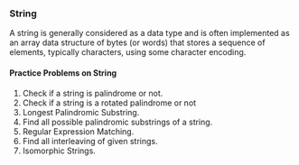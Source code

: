 ### String

A string is generally considered as a data type and is often implemented as an array data structure of bytes (or words) that stores a sequence of elements, typically characters, using some character encoding.

#### Practice Problems on String

1. Check if a string is palindrome or not.
2. Check if a string is a rotated palindrome or not
3. Longest Palindromic Substring.
4. Find all possible palindromic substrings of a string.
5. Regular Expression Matching.
6. Find all interleaving of given strings.
7. Isomorphic Strings.
